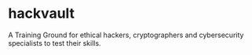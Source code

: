 # hackvault
A Training Ground for ethical hackers, cryptographers and cybersecurity specialists to test their skills.
